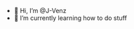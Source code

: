 - 👋 Hi, I’m @J-Venz
- 🌱 I’m currently learning how to do stuff
<!---
- 👀 I’m interested in ...
- - 💞️ I’m looking to collaborate on ...
- 📫 How to reach me ...
- 😄 Pronouns: ...
- ⚡ Fun fact: ...
--->

<!---
J-Venz/J-Venz is a ✨ special ✨ repository because its `README.md` (this file) appears on your GitHub profile.
You can click the Preview link to take a look at your changes.
--->

